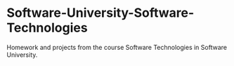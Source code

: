 # Software-University-Software-Technologies
Homework and projects from the course Software Technologies in Software University.
